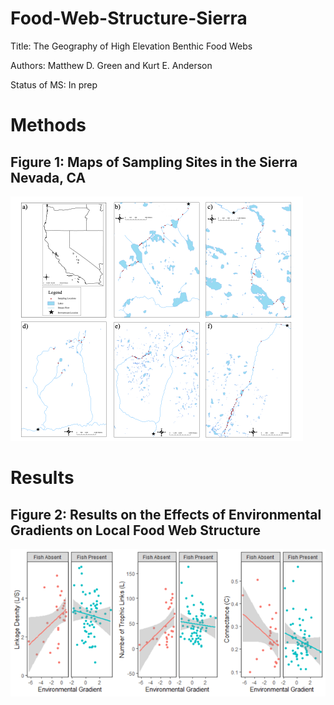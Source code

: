 # Food-Web-Structure-Sierra

Title: The Geography of High Elevation Benthic Food Webs

Authors: Matthew D. Green and Kurt E. Anderson

Status of MS: In prep


# Methods 

## Figure 1: Maps of Sampling Sites in the Sierra Nevada, CA
![](Figs/Map.png)

# Results

## Figure 2: Results on the Effects of Environmental Gradients on Local Food Web Structure
![](Figs/Fig1.png)
